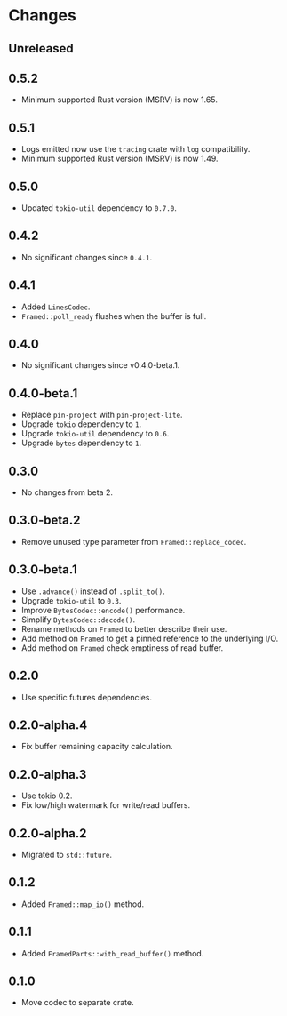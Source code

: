 # Changes

## Unreleased

## 0.5.2

- Minimum supported Rust version (MSRV) is now 1.65.

## 0.5.1

- Logs emitted now use the `tracing` crate with `log` compatibility.
- Minimum supported Rust version (MSRV) is now 1.49.

## 0.5.0

- Updated `tokio-util` dependency to `0.7.0`.

## 0.4.2

- No significant changes since `0.4.1`.

## 0.4.1

- Added `LinesCodec`.
- `Framed::poll_ready` flushes when the buffer is full.

## 0.4.0

- No significant changes since v0.4.0-beta.1.

## 0.4.0-beta.1

- Replace `pin-project` with `pin-project-lite`.
- Upgrade `tokio` dependency to `1`.
- Upgrade `tokio-util` dependency to `0.6`.
- Upgrade `bytes` dependency to `1`.

## 0.3.0

- No changes from beta 2.

## 0.3.0-beta.2

- Remove unused type parameter from `Framed::replace_codec`.

## 0.3.0-beta.1

- Use `.advance()` instead of `.split_to()`.
- Upgrade `tokio-util` to `0.3`.
- Improve `BytesCodec::encode()` performance.
- Simplify `BytesCodec::decode()`.
- Rename methods on `Framed` to better describe their use.
- Add method on `Framed` to get a pinned reference to the underlying I/O.
- Add method on `Framed` check emptiness of read buffer.

## 0.2.0

- Use specific futures dependencies.

## 0.2.0-alpha.4

- Fix buffer remaining capacity calculation.

## 0.2.0-alpha.3

- Use tokio 0.2.
- Fix low/high watermark for write/read buffers.

## 0.2.0-alpha.2

- Migrated to `std::future`.

## 0.1.2

- Added `Framed::map_io()` method.

## 0.1.1

- Added `FramedParts::with_read_buffer()` method.

## 0.1.0

- Move codec to separate crate.
